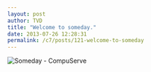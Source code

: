 ```yaml
---
layout: post
author: TVD
title: "Welcome to someday."
date: 2013-07-26 12:28:31
permalink: /c7/posts/121-welcome-to-someday
---
```


<img src="http://techoctave.com/c7/static/welcome-to-someday.jpg" alt="Someday - CompuServe"/>
